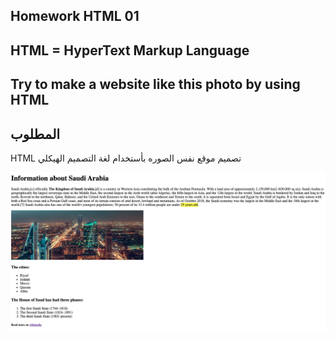 ## Homework HTML 01
## HTML = HyperText Markup Language
## Try to make a website like this photo by using HTML 
## المطلوب
 HTML تصميم موقع نفس الصوره بأستخدام لغة التصميم الهيكلي 

![image](/hw-img.png)
